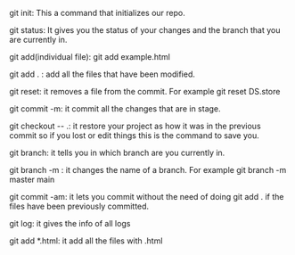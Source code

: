 
git init: This a command that initializes our repo.

git status: It gives you the status of your changes and the branch that you are currently in.

git add(individual file): git add example.html

git add . : add all the files that have been modified.

git reset: it removes a file from the commit. For example
git reset DS.store

git commit -m: it commit all the changes that are in stage.

git checkout -- .: it restore your project as how it was in the previous commit so if you lost or edit things this is the command to save you.

git branch: it tells you in which branch are you currently in.

git branch -m : it changes the name of a branch. For example  git branch -m master main

git commit -am: it lets you commit without the need of doing git add . if the files have been previously committed.

git log: it gives the info of all logs

git add *.html: it add all the files with .html




